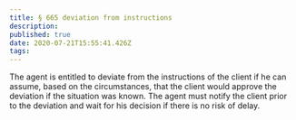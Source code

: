 ```yaml
---
title: § 665 deviation from instructions
description: 
published: true
date: 2020-07-21T15:55:41.426Z
tags: 
---
```


The agent is entitled to deviate from the instructions of the client if he can assume, based on the circumstances, that the client would approve the deviation if the situation was known. The agent must notify the client prior to the deviation and wait for his decision if there is no risk of delay.
